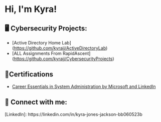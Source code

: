 <h1>Hi, I'm Kyra! </h1>

<h2> 🖥️ Cybersecurity Projects:</h2>

- [Active Directory Home Lab] (https://github.com/kyrajj/ActiveDirectoryLab)
- [ALL Assignments From RapidAscent] (https://github.com/kyrajj/CybersecurityProjects)

<h2>📝Certifications</h2>

- [Career Essentials in System Administration by Microsoft and LinkedIn](https://www.linkedin.com/learning/certificates/c301f0c7c5d82a32737cf75558341703a978aedddd2d3cc2820430b017966ed3?trk=share_certificate)


<h2> 🤳 Connect with me:</h2>
[LinkedIn]: https://linkedin.com/in/kyra-jones-jackson-bb060523b 

<!--
**joshmadakor1/joshmadakor1** is a ✨ _special_ ✨ repository because its `README.md` (this file) appears on your GitHub profile.

Here are some ideas to get you started:

- 🔭 I’m currently working on ...
- 🌱 I’m currently learning ...
- 👯 I’m looking to collaborate on ...
- 🤔 I’m looking for help with ...
- 💬 Ask me about ...
- 📫 How to reach me: ...
- 😄 Pronouns: ...
- ⚡ Fun fact: ...
-->
